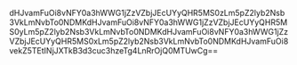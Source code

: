 dHJvamFuOi8vNFY0a3hWWG1jZzVZbjJEcUYyQHR5MS0zLm5pZ2lyb2Nsb3VkLmNvbTo0NDMKdHJvamFuOi8vNFY0a3hWWG1jZzVZbjJEcUYyQHR5MS0yLm5pZ2lyb2Nsb3VkLmNvbTo0NDMKdHJvamFuOi8vNFY0a3hWWG1jZzVZbjJEcUYyQHR5MS0xLm5pZ2lyb2Nsb3VkLmNvbTo0NDMKdHJvamFuOi8vekZ5TEtINjJXTkB3d3cuc3hzeTg4LnRrOjQ0MTUwCg==